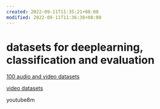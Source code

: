 ```yaml
---
created: 2022-09-11T11:35:21+08:00
modified: 2022-09-11T11:36:38+08:00
---
```


# datasets for deeplearning, classification and evaluation

[100 audio and video datasets](https://www.twine.net/blog/100-audio-and-video-datasets/)

[video datasets](http://videodatasets.org)

youtube8m
